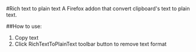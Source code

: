 #Rich text to plain text
A Firefox addon that convert clipboard's text to plain text.

##How to use:
1. Copy text
2. Click RichTextToPlainText toolbar button to remove text format
